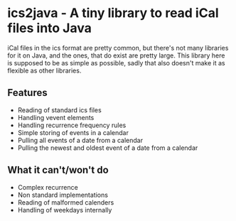 # ics2java - A tiny library to read iCal files into Java
iCal files in the ics format are pretty common, but there's not many libraries for it on Java, and the ones, that do 
exist are pretty large. 
This library here is supposed to be as simple as possible, sadly that also doesn't make it as flexible as other
libraries.

## Features
- Reading of standard ics files
- Handling vevent elements
- Handling recurrence frequency rules
- Simple storing of events in a calendar
- Pulling all events of a date from a calendar
- Pulling the newest and oldest event of a date from a calendar

## What it can't/won't do
- Complex recurrence
- Non standard implementations
- Reading of malformed calenders
- Handling of weekdays internally